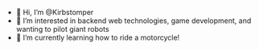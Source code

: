 - 👋 Hi, I’m @Kirbstomper
- 👀 I’m interested in backend web technologies, game development, and wanting to pilot giant robots
- 🌱 I’m currently learning how to ride a motorcycle!

<!---
Kirbstomper/Kirbstomper is a ✨ special ✨ repository because its `README.md` (this file) appears on your GitHub profile.
You can click the Preview link to take a look at your changes.
--->
